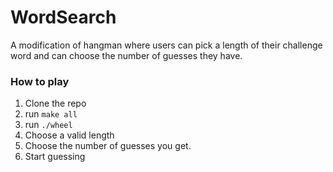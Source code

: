 # WordSearch 

A modification of hangman where users can pick a length of their challenge word and can choose the number of guesses they have.

### How to play

1. Clone the repo
2. run ```make all```
3. run ```./wheel```
4. Choose a valid length
5. Choose the number of guesses you get.
6. Start guessing 

